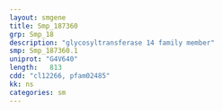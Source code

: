 ```yaml
---
layout: smgene
title: Smp_187360
grp: Smp_18
description: "glycosyltransferase 14 family member"
smp: Smp_187360.1
uniprot: "G4V640"
length:   813
cdd: "cl12266, pfam02485"
kk: ns
categories: sm
---
```

